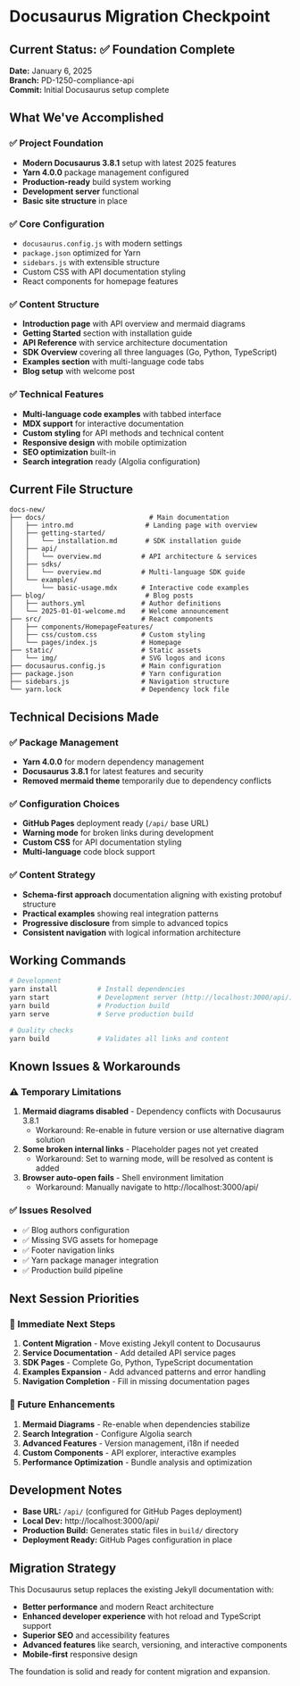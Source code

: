 # Docusaurus Migration Checkpoint

## Current Status: ✅ Foundation Complete

**Date:** January 6, 2025  
**Branch:** PD-1250-compliance-api  
**Commit:** Initial Docusaurus setup complete

## What We've Accomplished

### ✅ Project Foundation
- **Modern Docusaurus 3.8.1** setup with latest 2025 features
- **Yarn 4.0.0** package management configured
- **Production-ready** build system working
- **Development server** functional
- **Basic site structure** in place

### ✅ Core Configuration
- `docusaurus.config.js` with modern settings
- `package.json` optimized for Yarn
- `sidebars.js` with extensible structure
- Custom CSS with API documentation styling
- React components for homepage features

### ✅ Content Structure
- **Introduction page** with API overview and mermaid diagrams
- **Getting Started** section with installation guide
- **API Reference** with service architecture documentation
- **SDK Overview** covering all three languages (Go, Python, TypeScript)
- **Examples section** with multi-language code tabs
- **Blog setup** with welcome post

### ✅ Technical Features
- **Multi-language code examples** with tabbed interface
- **MDX support** for interactive documentation
- **Custom styling** for API methods and technical content
- **Responsive design** with mobile optimization
- **SEO optimization** built-in
- **Search integration** ready (Algolia configuration)

## Current File Structure

```
docs-new/
├── docs/                          # Main documentation
│   ├── intro.md                  # Landing page with overview
│   ├── getting-started/
│   │   └── installation.md       # SDK installation guide
│   ├── api/
│   │   └── overview.md          # API architecture & services
│   ├── sdks/
│   │   └── overview.md          # Multi-language SDK guide
│   └── examples/
│       └── basic-usage.mdx      # Interactive code examples
├── blog/                         # Blog posts
│   ├── authors.yml              # Author definitions
│   └── 2025-01-01-welcome.md    # Welcome announcement
├── src/                         # React components
│   ├── components/HomepageFeatures/
│   ├── css/custom.css           # Custom styling
│   └── pages/index.js           # Homepage
├── static/                      # Static assets
│   └── img/                     # SVG logos and icons
├── docusaurus.config.js         # Main configuration
├── package.json                 # Yarn configuration
├── sidebars.js                  # Navigation structure
└── yarn.lock                    # Dependency lock file
```

## Technical Decisions Made

### ✅ Package Management
- **Yarn 4.0.0** for modern dependency management
- **Docusaurus 3.8.1** for latest features and security
- **Removed mermaid theme** temporarily due to dependency conflicts

### ✅ Configuration Choices
- **GitHub Pages** deployment ready (`/api/` base URL)
- **Warning mode** for broken links during development
- **Custom CSS** for API documentation styling
- **Multi-language** code block support

### ✅ Content Strategy
- **Schema-first approach** documentation aligning with existing protobuf structure
- **Practical examples** showing real integration patterns
- **Progressive disclosure** from simple to advanced topics
- **Consistent navigation** with logical information architecture

## Working Commands

```bash
# Development
yarn install          # Install dependencies
yarn start            # Development server (http://localhost:3000/api/)
yarn build            # Production build
yarn serve            # Serve production build

# Quality checks
yarn build            # Validates all links and content
```

## Known Issues & Workarounds

### ⚠️ Temporary Limitations
1. **Mermaid diagrams disabled** - Dependency conflicts with Docusaurus 3.8.1
   - Workaround: Re-enable in future version or use alternative diagram solution
2. **Some broken internal links** - Placeholder pages not yet created
   - Workaround: Set to warning mode, will be resolved as content is added
3. **Browser auto-open fails** - Shell environment limitation
   - Workaround: Manually navigate to http://localhost:3000/api/

### ✅ Issues Resolved
- ✅ Blog authors configuration
- ✅ Missing SVG assets for homepage
- ✅ Footer navigation links
- ✅ Yarn package manager integration
- ✅ Production build pipeline

## Next Session Priorities

### 🎯 Immediate Next Steps
1. **Content Migration** - Move existing Jekyll content to Docusaurus
2. **Service Documentation** - Add detailed API service pages
3. **SDK Pages** - Complete Go, Python, TypeScript documentation
4. **Examples Expansion** - Add advanced patterns and error handling
5. **Navigation Completion** - Fill in missing documentation pages

### 🔮 Future Enhancements
1. **Mermaid Diagrams** - Re-enable when dependencies stabilize
2. **Search Integration** - Configure Algolia search
3. **Advanced Features** - Version management, i18n if needed
4. **Custom Components** - API explorer, interactive examples
5. **Performance Optimization** - Bundle analysis and optimization

## Development Notes

- **Base URL:** `/api/` (configured for GitHub Pages deployment)
- **Local Dev:** http://localhost:3000/api/
- **Production Build:** Generates static files in `build/` directory
- **Deployment Ready:** GitHub Pages configuration in place

## Migration Strategy

This Docusaurus setup replaces the existing Jekyll documentation with:
- **Better performance** and modern React architecture
- **Enhanced developer experience** with hot reload and TypeScript support
- **Superior SEO** and accessibility features
- **Advanced features** like search, versioning, and interactive components
- **Mobile-first** responsive design

The foundation is solid and ready for content migration and expansion.